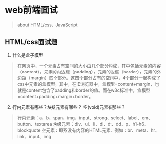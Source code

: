 # web前端面试
> about HTML/css、JavaScript
## HTML/css面试题
1. 什么是盒子模型
> 在网页中，一个元素占有空间的大小由几个部分构成，其中包括元素的内容（content），元素的内边距（padding），元素的边框（border），元素的外边距（margin）四个部分。这四个部分占有的空间中，4个部分一起构成了css中元素的盒模型。其中，在iE浏览器中，盒模型=content+margin，也就是content包含了padding和border的值。而在w3c标准中，盒模型=content+padding+margin+border。
2. 行内元素有哪些？块级元素有哪些？ 空(void)元素有那些？
> 行内元素：a、b、span、img、input、strong、select、label、em、button、textarea
块级元素：div、ul、li、dl、dt、dd、p、h1-h6、blockquote
空元素：即系没有内容的HTML元素，例如：br、meta、hr、link、input、img

